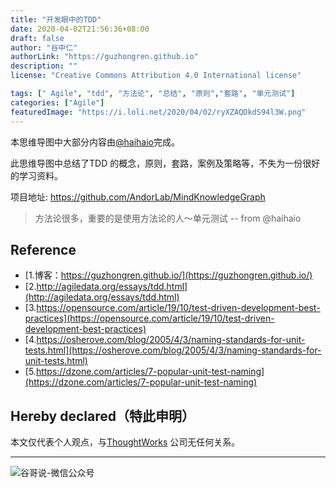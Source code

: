 ```yaml
---
title: "开发眼中的TDD"
date: 2020-04-02T21:56:36+08:00
draft: false
author: "谷中仁"
authorLink: "https://guzhongren.github.io"
description: ""
license: "Creative Commons Attribution 4.0 International license"

tags: [" Agile", "tdd", "方法论", "总结", "原则","套路", "单元测试"]
categories: ["Agile"]
featuredImage: "https://i.loli.net/2020/04/02/ryXZAQDkdS94l3W.png"
---
```


本思维导图中大部分内容由[@haihaio](https://github.com/haihaio)完成。

此思维导图中总结了TDD 的概念，原则，套路，案例及策略等，不失为一份很好的学习资料。

项目地址: https://github.com/AndorLab/MindKnowledgeGraph

> 方法论很多，重要的是使用方法论的人～单元测试  -- from @haihaio

## Reference

* [1.博客：https://guzhongren.github.io/](https://guzhongren.github.io/)
* [2.http://agiledata.org/essays/tdd.html](http://agiledata.org/essays/tdd.html)
* [3.https://opensource.com/article/19/10/test-driven-development-best-practices](https://opensource.com/article/19/10/test-driven-development-best-practices)
* [4.https://osherove.com/blog/2005/4/3/naming-standards-for-unit-tests.html](https://osherove.com/blog/2005/4/3/naming-standards-for-unit-tests.html)
* [5.https://dzone.com/articles/7-popular-unit-test-naming](https://dzone.com/articles/7-popular-unit-test-naming)

## Hereby declared（特此申明）

本文仅代表个人观点，与[ThoughtWorks](https://www.thoughtworks.com/) 公司无任何关系。

----
![谷哥说-微信公众号](https://ftp.bmp.ovh/imgs/2020/02/b7282c60d4d581ad.png)
